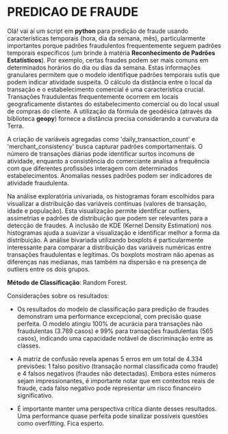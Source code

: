 # PREDICAO DE FRAUDE

Olá! vai aí um script em **python** para predição de fraude usando características temporais (hora, dia da semana, mês), particularmente importantes porque padrões fraudulentos frequentemente seguem padrões temporais específicos (um brinde à matéria **Reconhecimento de Padrões Estatísticos**). Por exemplo, certas fraudes podem ser mais comuns em determinados horários do dia ou dias da semana. Estas informações granulares permitem que o modelo identifique padrões temporais sutis que podem indicar atividade suspeita. O cálculo da distância entre o local da transação e o estabelecimento comercial é uma característica crucial. Transações fraudulentas frequentemente ocorrem em locais geograficamente distantes do estabelecimento comercial ou do local usual de compras do cliente. A utilização da fórmula de geodésica (através da biblioteca **geopy**) fornece a distância precisa considerando a curvatura da Terra. 

A criação de variáveis agregadas como 'daily_transaction_count' e 'merchant_consistency' busca capturar padrões comportamentais. O número de transações diárias pode identificar surtos incomuns de atividade, enquanto a consistência do comerciante analisa a frequência com que diferentes profissões interagem com determinados estabelecimentos. Anomalias nesses padrões podem ser indicadores de atividade fraudulenta.

Na análise exploratória univariada, os histogramas foram escolhidos para visualizar a distribuição das variáveis contínuas (valores de transação, idade e população). Esta visualização permite identificar outliers, assimetrias e padrões de distribuição que podem ser relevantes para a detecção de fraudes. A inclusão de KDE (Kernel Density Estimation) nos histogramas ajuda a suavizar a visualização e identificar melhor a forma da distribuição. A análise bivariada utilizando boxplots é particularmente interessante para comparar a distribuição das variáveis numéricas entre transações fraudulentas e legítimas. Os boxplots mostram não apenas as diferenças nas medianas, mas também na dispersão e na presença de outliers entre os dois grupos. 

**Método de Classificação**: Random Forest. 

Considerações sobre os resultados:

- Os resultados do modelo de classificação para predição de fraudes demonstram uma performance excepcional, com precisão quase perfeita. O modelo atingiu 100% de acurácia para transações não fraudulentas (3.769 casos) e 99% para transações fraudulentas (565 casos), indicando uma capacidade notável de discriminação entre as classes.

- A matriz de confusão revela apenas 5 erros em um total de 4.334 previsões: 1 falso positivo (transação normal classificada como fraude) e 4 falsos negativos (fraudes não detectadas). Embora estes números sejam impressionantes, é importante notar que em contextos reais de fraude, cada falso negativo pode representar um risco financeiro significativo.

- É importante manter uma perspectiva crítica diante desses resultados. Uma performance quase perfeita pode sinalizar possíveis questões como overfitting. Fica esperto.

